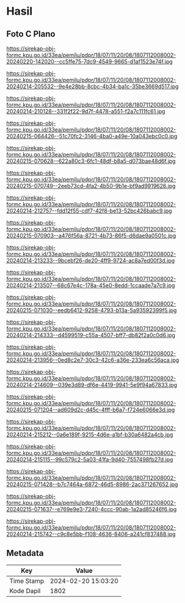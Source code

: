 # Hasil

## Foto C Plano

https://sirekap-obj-formc.kpu.go.id/33ea/pemilu/pdpr/18/07/11/20/08/1807112008002-20240220-142020--cc5ffe75-7dc9-4549-9665-d1af1523e74f.jpg

https://sirekap-obj-formc.kpu.go.id/33ea/pemilu/pdpr/18/07/11/20/08/1807112008002-20240214-205532--9e4e28bb-8cbc-4b34-ba1c-35be3669d517.jpg

https://sirekap-obj-formc.kpu.go.id/33ea/pemilu/pdpr/18/07/11/20/08/1807112008002-20240214-210128--331f2f22-9d7f-4478-a551-f2a7c111fc61.jpg

https://sirekap-obj-formc.kpu.go.id/33ea/pemilu/pdpr/18/07/11/20/08/1807112008002-20240215-064426--51c70fc2-3146-4ba0-a49e-10a043ebc0c0.jpg

https://sirekap-obj-formc.kpu.go.id/33ea/pemilu/pdpr/18/07/11/20/08/1807112008002-20240215-070628--622a80c3-6fc1-48df-b8a5-d073bae48d6f.jpg

https://sirekap-obj-formc.kpu.go.id/33ea/pemilu/pdpr/18/07/11/20/08/1807112008002-20240215-070749--2eeb73cd-4fa2-4b50-9b1e-bf9ad9919626.jpg

https://sirekap-obj-formc.kpu.go.id/33ea/pemilu/pdpr/18/07/11/20/08/1807112008002-20240214-212757--fdd12f55-cdf7-42f8-be13-52bc426babc9.jpg

https://sirekap-obj-formc.kpu.go.id/33ea/pemilu/pdpr/18/07/11/20/08/1807112008002-20240215-070903--a476f56a-8721-4b73-86f5-d6dae9a0501c.jpg

https://sirekap-obj-formc.kpu.go.id/33ea/pemilu/pdpr/18/07/11/20/08/1807112008002-20240214-213233--9bcebf26-de20-4ff9-9724-ac8a7ed00f3d.jpg

https://sirekap-obj-formc.kpu.go.id/33ea/pemilu/pdpr/18/07/11/20/08/1807112008002-20240214-213507--68c67e4c-178a-45e0-8edd-1ccaade7a7c9.jpg

https://sirekap-obj-formc.kpu.go.id/33ea/pemilu/pdpr/18/07/11/20/08/1807112008002-20240215-071030--eedb6412-9258-4793-b13a-5a93592399f5.jpg

https://sirekap-obj-formc.kpu.go.id/33ea/pemilu/pdpr/18/07/11/20/08/1807112008002-20240214-214333--d4599519-c55a-4507-bff7-db82f2a0c0d6.jpg

https://sirekap-obj-formc.kpu.go.id/33ea/pemilu/pdpr/18/07/11/20/08/1807112008002-20240214-213956--0ed8c2e7-30c3-42c6-a36e-233ea6c56aca.jpg

https://sirekap-obj-formc.kpu.go.id/33ea/pemilu/pdpr/18/07/11/20/08/1807112008002-20240214-214609--039e3d89-df6e-4419-9941-5e9f94a67833.jpg

https://sirekap-obj-formc.kpu.go.id/33ea/pemilu/pdpr/18/07/11/20/08/1807112008002-20240215-071204--ad609d2c-d45c-4fff-b6a7-f724e6066e3d.jpg

https://sirekap-obj-formc.kpu.go.id/33ea/pemilu/pdpr/18/07/11/20/08/1807112008002-20240214-215212--0a6e189f-9215-4d6e-a1bf-b30a6482a4cb.jpg

https://sirekap-obj-formc.kpu.go.id/33ea/pemilu/pdpr/18/07/11/20/08/1807112008002-20240214-215115--99c579c2-5a03-41fa-9d40-7557498fb27d.jpg

https://sirekap-obj-formc.kpu.go.id/33ea/pemilu/pdpr/18/07/11/20/08/1807112008002-20240215-071428--b7c7464a-6872-46d5-8986-2ac371267652.jpg

https://sirekap-obj-formc.kpu.go.id/33ea/pemilu/pdpr/18/07/11/20/08/1807112008002-20240215-071637--e769e9e3-7240-4ccc-90ab-1a2ad85246f6.jpg

https://sirekap-obj-formc.kpu.go.id/33ea/pemilu/pdpr/18/07/11/20/08/1807112008002-20240214-215742--c9c8e5bb-f108-4636-8406-a241cf837488.jpg


## Metadata

| Key        | Value               |
| ---------- | ------------------- |
| Time Stamp | 2024-02-20 15:03:20 |
| Kode Dapil | 1802                |



